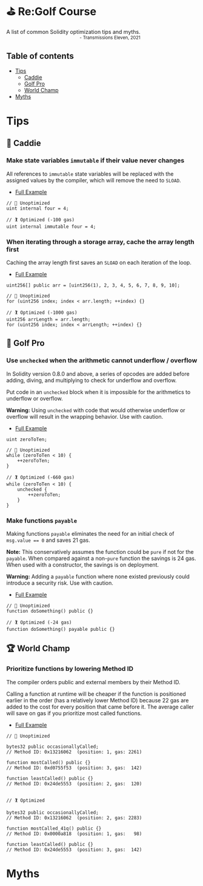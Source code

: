 # ⛳ Re:Golf Course

<div style="width: fit-content; height: fit-content">
A list of common Solidity optimization tips and myths.
<div style="text-align:right;">
<sub>- Transmissions Eleven, 2021<sub>
</div>
</div>

## Table of contents
  - [Tips](#tips)
    - [Caddie](#-caddie)
    - [Golf Pro](#-golf-pro)
    - [World Champ](#-world-champ)
  - [Myths](#myths)

# Tips

## 🧒 Caddie

### Make state variables `immutable` if their value never changes

All references to `immutable` state variables will be replaced with the assigned values by the compiler, which will remove the need to `SLOAD`.

  - [Full Example](samples/Immutable.sol)

```solidity
// 🚩 Unoptimized
uint internal four = 4;

// 🏌️ Optimized (-100 gas)
uint internal immutable four = 4;
```

### When iterating through a storage array, cache the array length first

Caching the array length first saves an `SLOAD` on each iteration of the loop.

  - [Full Example](samples/CacheArrLength.sol)

```solidity
uint256[] public arr = [uint256(1), 2, 3, 4, 5, 6, 7, 8, 9, 10];

// 🚩 Unoptimized
for (uint256 index; index < arr.length; ++index) {}

// 🏌️ Optimized (-1000 gas)
uint256 arrLength = arr.length;
for (uint256 index; index < arrLength; ++index) {}
```

## 🧤 Golf Pro

### Use `unchecked` when the arithmetic cannot underflow / overflow

In Solidity version 0.8.0 and above, a series of opcodes are added before  adding, diving, and multiplying to check for underflow and overflow.

Put code in an `unchecked` block when it is impossible for the arithmetics to underflow or overflow.

**Warning:** Using `unchecked` with code that would otherwise underflow or overflow will result in the wrapping behavior. Use with caution.

  - [Full Example](samples/Unchecked.sol)

```solidity
uint zeroToTen;

// 🚩 Unoptimized
while (zeroToTen < 10) {
    ++zeroToTen;
}

// 🏌️ Optimized (-660 gas)
while (zeroToTen < 10) {
    unchecked {
        ++zeroToTen;
    }
}
```

### Make functions `payable`

Making functions `payable` eliminates the need for an initial check of `msg.value == 0` and saves 21 gas.

**Note:** This conservatively assumes the function could be `pure` if not for the `payable`.  When compared against a non-`pure` function the savings is 24 gas. When used with a constructor, the savings is on deployment.

**Warning:** Adding a `payable` function where none existed previously could introduce a security risk. Use with caution.

  - [Full Example](samples/PayableFunctions.sol)

```solidity
// 🚩 Unoptimized
function doSomething() public {}

// 🏌️ Optimized (-24 gas)
function doSomething() payable public {}
```

## 🏆 World Champ

### Prioritize functions by lowering Method ID

The compiler orders public and external members by their Method ID.

Calling a function at runtime will be cheaper if the function is positioned earlier in the order (has a relatively lower Method ID) because 22 gas are added to the cost for every position that came before it. The average caller will save on gas if you prioritize most called functions.

- [Full Example](samples/FunctionOrdering.sol)

```solidity
// 🚩 Unoptimized

bytes32 public occasionallyCalled;
// Method ID: 0x13216062  (position: 1, gas: 2261)

function mostCalled() public {}
// Method ID: 0xd0755f53  (position: 3, gas:  142)

function leastCalled() public {}
// Method ID: 0x24de5553  (position: 2, gas:  120)


// 🏌️ Optimized

bytes32 public occasionallyCalled;
// Method ID: 0x13216062  (position: 2, gas: 2283)

function mostCalled_41q() public {}
// Method ID: 0x0000a818  (position: 1, gas:   98)

function leastCalled() public {}
// Method ID: 0x24de5553  (position: 3, gas:  142)
```

# Myths